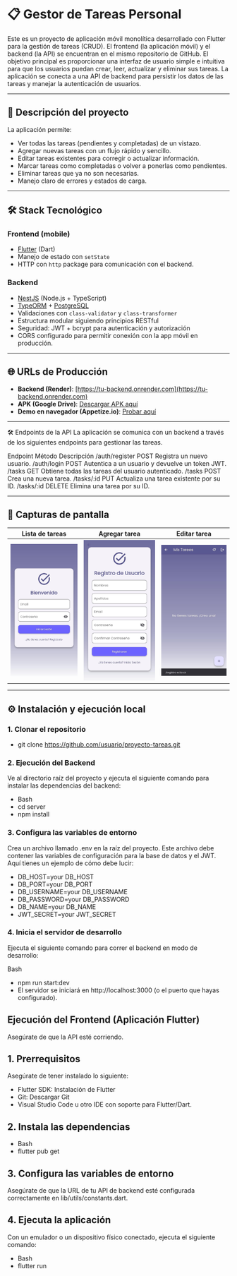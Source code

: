 # 📋 Gestor de Tareas Personal

Este es un proyecto de aplicación móvil monolítica desarrollado con Flutter para la gestión de tareas (CRUD). El frontend (la aplicación móvil) y el backend (la API) se encuentran en el mismo repositorio de GitHub. El objetivo principal es proporcionar una interfaz de usuario simple e intuitiva para que los usuarios puedan crear, leer, actualizar y eliminar sus tareas. La aplicación se conecta a una API de backend para persistir los datos de las tareas y manejar la autenticación de usuarios.

---

## 🚀 Descripción del proyecto

La aplicación permite:
- Ver todas las tareas (pendientes y completadas) de un vistazo.
- Agregar nuevas tareas con un flujo rápido y sencillo.
- Editar tareas existentes para corregir o actualizar información.
- Marcar tareas como completadas o volver a ponerlas como pendientes.
- Eliminar tareas que ya no son necesarias.
- Manejo claro de errores y estados de carga.

---

## 🛠️ Stack Tecnológico

### **Frontend (mobile)**
- [Flutter](https://flutter.dev/) (Dart)
- Manejo de estado con `setState` 
- HTTP con `http` package para comunicación con el backend.

### **Backend**
- [NestJS](https://nestjs.com/) (Node.js + TypeScript)
- [TypeORM](https://typeorm.io/) + [PostgreSQL](https://www.postgresql.org/)
- Validaciones con `class-validator` y `class-transformer`
- Estructura modular siguiendo principios RESTful
- Seguridad: JWT + bcrypt para autenticación y autorización
- CORS configurado para permitir conexión con la app móvil en producción.

---

## 🌐 URLs de Producción

- **Backend (Render)**: [https://tu-backend.onrender.com](https://tu-backend.onrender.com)
- **APK (Google Drive)**: [Descargar APK aquí](https://drive.google.com/file/d/18PlPcv3HQEHkFUJ5tT5ETeqYJipaMmnw/view?usp=drive_link)
- **Demo en navegador (Appetize.io)**: [Probar aquí](https://appetize.io/embed/b_pqdpuuitpfecvkplmdubnzpqf4)

---
🛠️ Endpoints de la API
La aplicación se comunica con un backend a través de los siguientes endpoints para gestionar las tareas.

Endpoint	Método	Descripción
/auth/register	POST	Registra un nuevo usuario.
/auth/login	POST	Autentica a un usuario y devuelve un token JWT.
/tasks	GET	Obtiene todas las tareas del usuario autenticado.
/tasks	POST	Crea una nueva tarea.
/tasks/:id	PUT	Actualiza una tarea existente por su ID.
/tasks/:id	DELETE	Elimina una tarea por su ID.

---
## 📱 Capturas de pantalla

| Lista de tareas | Agregar tarea | Editar tarea |
|-----------------|---------------|--------------|
| ![](./docs/img/login.jpeg) | ![](./docs/img/register.jpeg) | ![](./docs/img/main-dashboard.jpeg) | ![](./docs/img/form-add-task.jpeg) | ![](./docs/img/form-edit-task.jpeg) | ![](./docs/img/delete-task-confirmation.jpeg) | ![](./docs/img/main-dashboard2.jpeg) |

---

## ⚙️ Instalación y ejecución local

### 1. Clonar el repositorio

- git clone https://github.com/usuario/proyecto-tareas.git

### 2. Ejecución del Backend
Ve al directorio raíz del proyecto y ejecuta el siguiente comando para instalar las dependencias del backend:

- Bash
- cd server
- npm install

### 3. Configura las variables de entorno
Crea un archivo llamado .env en la raíz del proyecto. Este archivo debe contener las variables de configuración para la base de datos y el JWT. Aquí tienes un ejemplo de cómo debe lucir:

- DB_HOST=your DB_HOST
- DB_PORT=your DB_PORT
- DB_USERNAME=your DB_USERNAME
- DB_PASSWORD=your DB_PASSWORD
- DB_NAME=your DB_NAME
- JWT_SECRET=your JWT_SECRET

### 4. Inicia el servidor de desarrollo
Ejecuta el siguiente comando para correr el backend en modo de desarrollo:

Bash
- npm run start:dev
- El servidor se iniciará en http://localhost:3000 (o el puerto que hayas configurado).

## Ejecución del Frontend (Aplicación Flutter)
Asegúrate de que la API esté corriendo.

## 1. Prerrequisitos
Asegúrate de tener instalado lo siguiente:

- Flutter SDK: Instalación de Flutter
- Git: Descargar Git
- Visual Studio Code u otro IDE con soporte para Flutter/Dart.

## 2. Instala las dependencias
- Bash
- flutter pub get

## 3. Configura las variables de entorno
Asegúrate de que la URL de tu API de backend esté configurada correctamente en lib/utils/constants.dart.

## 4. Ejecuta la aplicación
Con un emulador o un dispositivo físico conectado, ejecuta el siguiente comando:

- Bash
- flutter run


